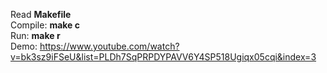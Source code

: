 Read <b>Makefile</b> \
Compile: <b>make c</b> \
Run: <b>make r</b> \
Demo: https://www.youtube.com/watch?v=bk3sz9iFSeU&list=PLDh7SqPRPDYPAVV6Y4SP518Ugiqx05cqi&index=3

